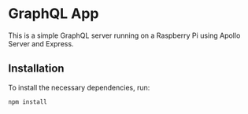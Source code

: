 # GraphQL App

This is a simple GraphQL server running on a Raspberry Pi using Apollo Server and Express.

## Installation

To install the necessary dependencies, run:

```bash
npm install
